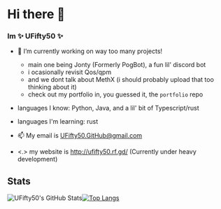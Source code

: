 # Hi there 👋
### Im **✨ UFifty50 ✨**

- 🔭 I’m currently working on way too many projects!
  - main one being Jonty (Formerly PogBot), a fun lil' discord bot
  - i ocasionally revisit Qos/qpm
  - and we dont talk about MethX (i should probably upload that too thinking about it)
  - check out my portfolio in, you guessed it, the ``portfolio`` repo
- languages I know: Python, Java, and a lil' bit of Typescript/rust
- languages I'm learning: rust
- 📫 My email is UFifty50.GitHub@gmail.com

- <.> my website is http://ufifty50.rf.gd/ (Currently under heavy development)

## Stats

![UFifty50's GitHub Stats](https://github-readme-stats.vercel.app/api?username=UFifty50&show_icons=true&theme=algolia)[![Top Langs](https://github-readme-stats.vercel.app/api/top-langs/?username=UFifty50&show_icons=true&theme=algolia&layout=compact)](https://github.com/anuraghazra/github-readme-stats)
